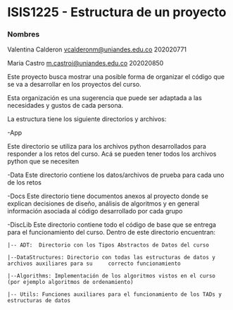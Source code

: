 # ISIS1225 - Estructura de un proyecto

### Nombres

Valentina Calderon vcalderonm@uniandes.edu.co 202020771

Maria Castro m.castroi@uniandes.edu.co 202020850

Este proyecto busca mostrar una posible forma de organizar el código que se va a desarrollar en los proyectos del curso.

Esta organización es una sugerencia que puede ser adaptada a las necesidades y gustos de cada persona.

La estructura tiene los siguiente directorios y archivos:

-App

Este directorio se utiliza para los archivos python desarrollados para responder a los retos del curso. Acá se pueden tener todos los archivos python que se necesiten

-Data
Este directorio contiene los datos/archivos de prueba para cada uno de los retos

-Docs
Este directorio tiene documentos anexos al proyecto donde se explican decisiones de diseño, análisis de algoritmos y en general información asociada al código desarrollado por cada grupo

-DiscLib
Este directorio contiene todo el código de base que se entrega para el funcionamiento del curso. Dentro de este directorio encuentran:

    |-- ADT:  Directorio con los Tipos Abstractos de Datos del curso

    |--DataStructures: Directorio con todas las estructuras de datos y archivos auxiliares para su     correcto funcionamiento

    |--Algorithms: Implementación de los algoritmos vistos en el curso (por ejemplo algoritmos de ordenamiento)

    |-- Utils: Funciones auxiliares para el funcionamiento de los TADs y estructuras de datos
